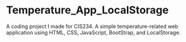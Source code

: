 # Temperature_App_LocalStorage
A coding project I made for CIS234. A simple temperature-related web application using HTML, CSS, JavaScript, BootStrap, and LocalStorage.
